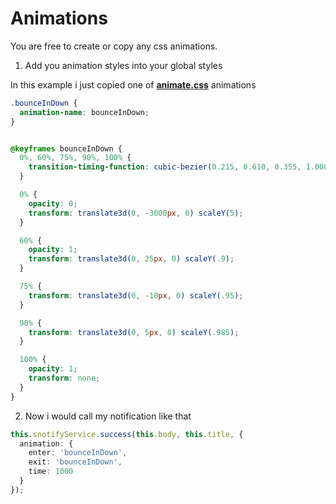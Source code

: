 # Animations

You are free to create or copy any css animations.

1. Add you animation styles into your global styles

In this example i just copied one of **[animate.css](https://github.com/daneden/animate.css/tree/sass/source)** animations
```scss
.bounceInDown {
  animation-name: bounceInDown;
}


@keyframes bounceInDown {
  0%, 60%, 75%, 90%, 100% {
    transition-timing-function: cubic-bezier(0.215, 0.610, 0.355, 1.000);
  }

  0% {
    opacity: 0;
    transform: translate3d(0, -3000px, 0) scaleY(5);
  }

  60% {
    opacity: 1;
    transform: translate3d(0, 25px, 0) scaleY(.9);
  }

  75% {
    transform: translate3d(0, -10px, 0) scaleY(.95);
  }

  90% {
    transform: translate3d(0, 5px, 0) scaleY(.985);
  }

  100% {
    opacity: 1;
    transform: none;
  }
}
```


2. Now i would call my notification like that

```typescript
this.snotifyService.success(this.body, this.title, {
  animation: {
    enter: 'bounceInDown',
    exit: 'bounceInDown',
    time: 1000
  }
});
```
